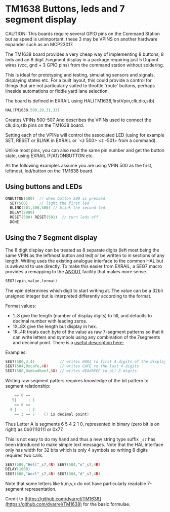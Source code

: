 # TM1638 Buttons, leds and 7 segment display

CAUTION: This boards require several GPIO pins on the Command Station but as speed is unimportant, these 3 may be VPINS on another hardware expander such as an MCP23017.

The TM1638 board provides a very cheap way of implementing 8 buttons, 8 leds and an 8 digit 7segment display in a package requiring just 5 Dupont wires (vcc, gnd + 3 GPIO pins) from the command station without soldering.

This is ideal for prototyping and testing, simulating sensors and signals, displaying states etc. For a built layout, this could provide a control for things that are not particularly suited to throttle 'route' buttons, perhaps lineside automations or fiddle yard lane selection.  

The board is defined in EXRAIL using HAL(TM1638,firstVpin,clk,dio,stb)

```cpp
HAL(TM1638,500,29,31,33)
```

Creates VPINs 500-507 And describes the VPINs used to connect the clk,dio,stb pins on the TM1638 board.

Setting each of the VPINs will control the associated LED (using for example SET, RESET or BLINK in EXRAIL or `<z 500> <z -501>  from a command).

Unlike most pins, you can also read the same pin number and get the button state, using EXRAIL IF/AT/ONBUTTON etc.

All the following examples assume you are using VPIN 500 as the first, leftmost,  led/button on the TM1638 board.

## Using buttons and LEDs

```cpp
ONBUTTON(500)  // when button 500 is pressed 
  SET(500)     // light the first led
  BLINK(501,500,500) // blink the second led
  DELAY(2000)
  RESET(500) RESET(501)  // turn leds off
  DONE
```

## Using the 7 Segment display

The 8 digit display can be treated as 8 separate digits (left most being the same VPIN as the leftmost button and led) or be written to in sections of any length. Writing uses the existing analogue interface to the common HAL but is awkward to use directly.  To make this easier from EXRAIL, a SEG7 macro provides a remapping to the [ANOUT](?ANOUT) facility that makes more sense.

```cpp
SEG7(vpin,value,format)
```

The vpin determines which digit to start writing at.
The value can be a 32bit unsigned integer but is interpreted differently according to the format.

Format values:

* 1..8  give the length (number of display digits) to fill, and defaults to decimal number with leading zeros.
* 1X..8X give the length but display in hex.
* 1R..4R treats each byte of the value as raw 7-segment patterns so that it can write letters and symbols using any combination of the 7segments and decimal point.
There is a [useful description here:](https://jetpackacademy.com/wp-content/uploads/2018/06/TM1638_cheat_sheet_download.pdf)

Examples:

```cpp
SEG7(500,3,4)           // writes 0003 to first 4 digits of the display
SEG7(504,0xcafe,4X)     // writes CAFE to the last 4 digits
SEG7(500,0xdeadbeef,8X) // writes dEAdbEEF to all 8 digits. 
```

Writing raw segment patters requires knowledge of the bit pattern to segment relationship:

```cpp
    == 0 ==
   5|     | 1
    == 6 ==
  4 |     | 2
    == 3 == 7    (7 is decimal point)  
```

Thus Letter A is segments  6 5 4 2 1 0, represented in binary (zero bit is on right) as 0b01110111 or 0x77.

This is not easy to do my hand and thus a new string type suffix `_s7` has been introduced to make simple text messages. Note that the HAL interface only has width for 32 bits which is only 4 symbols so writing 8 digits requires two calls.

```cpp
SEG7(500,"Hell"_s7,4R) SEG7(504,"o"_s7,4R)
DELAY(1000)
SEG7(500,"Worl"_s7,4R) SEG7(504,"d"_s7,4R)
```

Note that some letters like k,m,v,x do not have particularly readable 7-segment representation.

Credit to [https://github.com/dvarrel/TM1638](https://github.com/dvarrel/TM1638) for the basic formulae.
